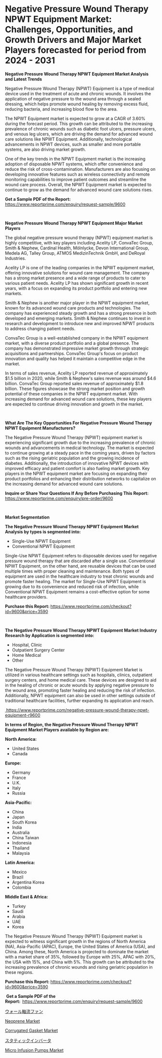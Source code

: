 <p><h1>Negative Pressure Wound Therapy NPWT Equipment Market: Challenges, Opportunities, and Growth Drivers and Major Market Players forecasted for period from 2024 - 2031</h1></p><p><strong>Negative Pressure Wound Therapy NPWT Equipment Market Analysis and Latest Trends</strong></p>
<p><p>Negative Pressure Wound Therapy (NPWT) Equipment is a type of medical device used in the treatment of acute and chronic wounds. It involves the application of negative pressure to the wound area through a sealed dressing, which helps promote wound healing by removing excess fluid, reducing bacteria, and increasing blood flow to the area.</p><p>The NPWT Equipment market is expected to grow at a CAGR of 3.60% during the forecast period. This growth can be attributed to the increasing prevalence of chronic wounds such as diabetic foot ulcers, pressure ulcers, and venous leg ulcers, which are driving the demand for advanced wound care solutions like NPWT Equipment. Additionally, technological advancements in NPWT devices, such as smaller and more portable systems, are also driving market growth.</p><p>One of the key trends in the NPWT Equipment market is the increasing adoption of disposable NPWT systems, which offer convenience and reduce the risk of cross-contamination. Manufacturers are also focusing on developing innovative features such as wireless connectivity and remote monitoring capabilities to improve patient outcomes and streamline the wound care process. Overall, the NPWT Equipment market is expected to continue to grow as the demand for advanced wound care solutions rises.</p></p>
<p><strong>Get a Sample PDF of the Report:&nbsp;</strong> <a href="https://www.reportprime.com/enquiry/request-sample/9600">https://www.reportprime.com/enquiry/request-sample/9600</a></p>
<p>&nbsp;</p>
<p><strong>Negative Pressure Wound Therapy NPWT Equipment Major Market Players</strong></p>
<p><p>The global negative pressure wound therapy (NPWT) equipment market is highly competitive, with key players including Acelity LP, ConvaTec Group, Smith & Nephew, Cardinal Health, Mölnlycke, Devon International Group, Medela AG, Talley Group, ATMOS MedizinTechnik GmbH, and DeRoyal Industries.</p><p>Acelity LP is one of the leading companies in the NPWT equipment market, offering innovative solutions for wound care management. The company has a strong market presence and a wide range of products to cater to various patient needs. Acelity LP has shown significant growth in recent years, with a focus on expanding its product portfolio and entering new markets.</p><p>Smith & Nephew is another major player in the NPWT equipment market, known for its advanced wound care products and technologies. The company has experienced steady growth and has a strong presence in both developed and emerging markets. Smith & Nephew continues to invest in research and development to introduce new and improved NPWT products to address changing patient needs.</p><p>ConvaTec Group is a well-established company in the NPWT equipment market, with a diverse product portfolio and a global presence. The company has demonstrated impressive market growth through strategic acquisitions and partnerships. ConvaTec Group's focus on product innovation and quality has helped it maintain a competitive edge in the market.</p><p>In terms of sales revenue, Acelity LP reported revenue of approximately $1.5 billion in 2020, while Smith & Nephew's sales revenue was around $4.6 billion. ConvaTec Group reported sales revenue of approximately $1.8 billion. These figures showcase the strong market position and growth potential of these companies in the NPWT equipment market. With increasing demand for advanced wound care solutions, these key players are expected to continue driving innovation and growth in the market.</p></p>
<p>&nbsp;</p>
<p><strong>What Are The Key Opportunities For Negative Pressure Wound Therapy NPWT Equipment Manufacturers?</strong></p>
<p><p>The Negative Pressure Wound Therapy (NPWT) equipment market is experiencing significant growth due to the increasing prevalence of chronic wounds and advancements in medical technology. The market is expected to continue growing at a steady pace in the coming years, driven by factors such as the rising geriatric population and the growing incidence of diabetes. Additionally, the introduction of innovative NPWT devices with improved efficacy and patient comfort is also fueling market growth. Key players in the NPWT equipment market are focusing on expanding their product portfolios and enhancing their distribution networks to capitalize on the increasing demand for advanced wound care solutions.</p></p>
<p><strong>Inquire or Share Your Questions If Any Before Purchasing This Report:</strong> <a href="https://www.reportprime.com/enquiry/pre-order/9600">https://www.reportprime.com/enquiry/pre-order/9600</a></p>
<p>&nbsp;</p>
<p><strong>Market Segmentation</strong></p>
<p><strong>The Negative Pressure Wound Therapy NPWT Equipment Market Analysis by types is segmented into:</strong></p>
<p><ul><li>Single-Use NPWT Equipment</li><li>Conventional NPWT Equipment</li></ul></p>
<p><p>Single-Use NPWT Equipment refers to disposable devices used for negative pressure wound therapy that are discarded after a single use. Conventional NPWT Equipment, on the other hand, are reusable devices that can be used multiple times with proper cleaning and maintenance. Both types of equipment are used in the healthcare industry to treat chronic wounds and promote faster healing. The market for Single-Use NPWT Equipment is growing due to its convenience and reduced risk of infection, while Conventional NPWT Equipment remains a cost-effective option for some healthcare providers.</p></p>
<p><strong>Purchase this Report:&nbsp;</strong><a href="https://www.reportprime.com/checkout?id=9600&price=3590">https://www.reportprime.com/checkout?id=9600&price=3590</a></p>
<p>&nbsp;</p>
<p><strong>The Negative Pressure Wound Therapy NPWT Equipment Market Industry Research by Application is segmented into:</strong></p>
<p><ul><li>Hospital, Clinic</li><li>Outpatient Surgery Center</li><li>Home Medical</li><li>Other</li></ul></p>
<p><p>The Negative Pressure Wound Therapy (NPWT) Equipment Market is utilized in various healthcare settings such as hospitals, clinics, outpatient surgery centers, and home medical care. These devices are designed to aid in the healing of chronic or acute wounds by applying negative pressure to the wound area, promoting faster healing and reducing the risk of infection. Additionally, NPWT equipment can also be used in other settings outside of traditional healthcare facilities, further expanding its application and reach.</p></p>
<p><a href="https://www.reportprime.com/negative-pressure-wound-therapy-npwt-equipment-r9600">&nbsp;https://www.reportprime.com/negative-pressure-wound-therapy-npwt-equipment-r9600</a></p>
<p><strong>In terms of Region, the Negative Pressure Wound Therapy NPWT Equipment Market Players available by Region are:</strong></p>
<p>
    <p> <strong> North America: </strong>
        <ul>
            <li>United States</li>
            <li>Canada</li>
        </ul>
        </p> 
    <p> <strong> Europe: </strong>
        <ul>
            <li>Germany</li>
            <li>France</li>
            <li>U.K.</li>
            <li>Italy</li>
            <li>Russia</li>
        </ul>
        </p> 
    <p> <strong> Asia-Pacific: </strong>
        <ul>
            <li>China</li>
            <li>Japan</li>
            <li>South Korea</li>
            <li>India</li>
            <li>Australia</li>
            <li>China Taiwan</li>
            <li>Indonesia</li>
            <li>Thailand</li>
            <li>Malaysia</li>
        </ul>
        </p> 
    <p> <strong> Latin America: </strong>
        <ul>
            <li>Mexico</li>
            <li>Brazil</li>
            <li>Argentina Korea</li>
            <li>Colombia</li>
        </ul>
        </p> 
    <p> <strong> Middle East & Africa: </strong>
        <ul>
            <li>Turkey</li>
            <li>Saudi</li>
            <li>Arabia</li>
            <li>UAE</li>
            <li>Korea</li>
        </ul>
    </p>
    </p>
<p><p>The Negative Pressure Wound Therapy (NPWT) Equipment market is expected to witness significant growth in the regions of North America (NA), Asia-Pacific (APAC), Europe, the United States of America (USA), and China. Among these, North America is projected to dominate the market with a market share of 35%, followed by Europe with 25%, APAC with 20%, the USA with 15%, and China with 5%. This growth can be attributed to the increasing prevalence of chronic wounds and rising geriatric population in these regions.</p></p>
<p><strong>Purchase this Report: </strong><a href="https://www.reportprime.com/checkout?id=9600&price=3590">https://www.reportprime.com/checkout?id=9600&price=3590</a></p>
<p>&nbsp;<strong>Get a Sample PDF of the Report:&nbsp;&nbsp;</strong><a href="https://www.reportprime.com/enquiry/request-sample/9600">https://www.reportprime.com/enquiry/request-sample/9600</a></p>
<p><strong></strong></p>
<p><p><a href="https://medium.com/@bonniehoppe1/%E5%A3%81%E9%9D%A2%E8%BB%B8%E6%B5%81%E3%83%95%E3%82%A1%E3%83%B3%E5%B8%82%E5%A0%B4%E3%83%A1%E3%83%88%E3%83%AA%E3%82%AF%E3%82%B9%E3%81%AE%E3%83%87%E3%82%B3%E3%83%BC%E3%83%87%E3%82%A3%E3%83%B3%E3%82%B0-%E5%B8%82%E5%A0%B4%E3%82%B7%E3%82%A7%E3%82%A2-%E3%83%88%E3%83%AC%E3%83%B3%E3%83%89-%E6%88%90%E9%95%B7%E3%83%91%E3%82%BF%E3%83%BC%E3%83%B3-f339e287f802">ウォール軸流ファン</a></p><p><a href="https://www.linkedin.com/pulse/neoprene-market-research-report-reveals-latest-trends-opportunities-lzboc?trackingId=lxAR4JiHWUNN9wClpdnWHw%3D%3D">Neoprene Market</a></p><p><a href="https://www.linkedin.com/pulse/corrugated-gasket-market-provides-comprehensive-analysis-grdhc?trackingId=KILZhleCe03G4YnlR1hAyw%3D%3D">Corrugated Gasket Market</a></p><p><a href="https://medium.com/@trevawiszk20231/%E3%82%B9%E3%82%BF%E3%83%86%E3%82%A3%E3%83%83%E3%82%AF%E3%82%A4%E3%83%B3%E3%83%90%E3%83%BC%E3%82%BF%E3%83%BC%E5%B8%82%E5%A0%B4%E3%81%AE%E3%83%A1%E3%83%88%E3%83%AA%E3%82%AF%E3%82%B9%E3%81%AE%E5%BE%A9%E5%8F%B7%E5%8C%96-%E5%B8%82%E5%A0%B4%E3%82%B7%E3%82%A7%E3%82%A2-%E3%83%88%E3%83%AC%E3%83%B3%E3%83%89-%E3%81%8A%E3%82%88%E3%81%B3%E6%88%90%E9%95%B7%E3%83%91%E3%82%BF%E3%83%BC%E3%83%B3-8d5b2e91898a">スタティックインバータ</a></p><p><a href="https://github.com/JameTravis/Market-Research-Report-List-4/blob/main/micro-infusion-pumps-market.md">Micro Infusion Pumps Market</a></p></p>